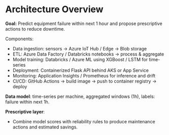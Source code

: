# Architecture Overview

**Goal:** Predict equipment failure within next 1 hour and propose prescriptive actions to reduce downtime.

Components:
- Data ingestion: sensors -> Azure IoT Hub / Edge -> Blob storage
- ETL: Azure Data Factory / Databricks notebooks -> process & aggregate
- Model training: Databricks / Azure ML using XGBoost / LSTM for time-series
- Deployment: Containerized Flask API behind AKS or App Service
- Monitoring: Application Insights / Prometheus for inference and drift
- CI/CD: GitHub Actions -> build image -> push to container registry -> deploy

**Data model**: time-series per machine, aggregated windows (1h), labels: failure within next 1h.

**Prescriptive layer**:
- Combine model scores with reliability rules to produce maintenance actions and estimated savings.
